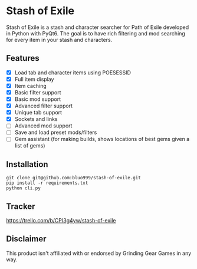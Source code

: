 # Stash of Exile

Stash of Exile is a stash and character searcher for Path of Exile developed in Python with PyQt6. The goal is to have rich filtering and mod searching for every item in your stash and characters.

## Features
- [x] Load tab and character items using POESESSID
- [x] Full item display
- [x] Item caching
- [x] Basic filter support
- [x] Basic mod support
- [x] Advanced filter support
- [x] Unique tab support
- [x] Sockets and links
- [ ] Advanced mod support
- [ ] Save and load preset mods/filters
- [ ] Gem assistant (for making builds, shows locations of best gems given a list of gems)

## Installation
```
git clone git@github.com:bluo999/stash-of-exile.git
pip install -r requirements.txt
python cli.py
```

## Tracker
https://trello.com/b/CPI3g4yw/stash-of-exile

## Disclaimer
This product isn't affiliated with or endorsed by Grinding Gear Games in any way.
